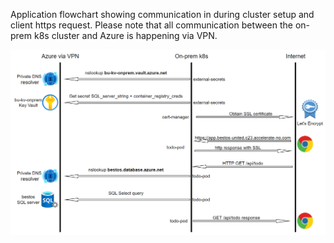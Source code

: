 Application flowchart showing communication in during cluster setup and client https request. Please note that all communication between the on-prem k8s cluster and Azure is happening via VPN. 

![image.png](/.attachments/image-83ca60d1-489c-4ddc-a9da-22a07c258436.png)